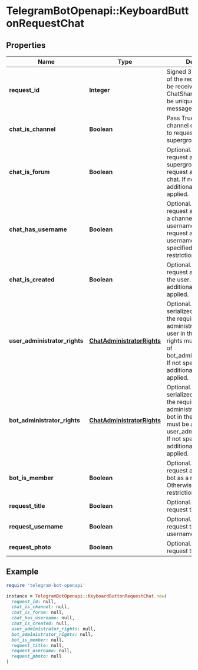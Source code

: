 # TelegramBotOpenapi::KeyboardButtonRequestChat

## Properties

| Name | Type | Description | Notes |
| ---- | ---- | ----------- | ----- |
| **request_id** | **Integer** | Signed 32-bit identifier of the request, which will be received back in the ChatShared object. Must be unique within the message |  |
| **chat_is_channel** | **Boolean** | Pass True to request a channel chat, pass False to request a group or a supergroup chat. |  |
| **chat_is_forum** | **Boolean** | Optional. Pass True to request a forum supergroup, pass False to request a non-forum chat. If not specified, no additional restrictions are applied. | [optional] |
| **chat_has_username** | **Boolean** | Optional. Pass True to request a supergroup or a channel with a username, pass False to request a chat without a username. If not specified, no additional restrictions are applied. | [optional] |
| **chat_is_created** | **Boolean** | Optional. Pass True to request a chat owned by the user. Otherwise, no additional restrictions are applied. | [optional] |
| **user_administrator_rights** | [**ChatAdministratorRights**](ChatAdministratorRights.md) | Optional. A JSON-serialized object listing the required administrator rights of the user in the chat. The rights must be a superset of bot_administrator_rights. If not specified, no additional restrictions are applied. | [optional] |
| **bot_administrator_rights** | [**ChatAdministratorRights**](ChatAdministratorRights.md) | Optional. A JSON-serialized object listing the required administrator rights of the bot in the chat. The rights must be a subset of user_administrator_rights. If not specified, no additional restrictions are applied. | [optional] |
| **bot_is_member** | **Boolean** | Optional. Pass True to request a chat with the bot as a member. Otherwise, no additional restrictions are applied. | [optional] |
| **request_title** | **Boolean** | Optional. Pass True to request the chat&#39;s title | [optional] |
| **request_username** | **Boolean** | Optional. Pass True to request the chat&#39;s username | [optional] |
| **request_photo** | **Boolean** | Optional. Pass True to request the chat&#39;s photo | [optional] |

## Example

```ruby
require 'telegram-bot-openapi'

instance = TelegramBotOpenapi::KeyboardButtonRequestChat.new(
  request_id: null,
  chat_is_channel: null,
  chat_is_forum: null,
  chat_has_username: null,
  chat_is_created: null,
  user_administrator_rights: null,
  bot_administrator_rights: null,
  bot_is_member: null,
  request_title: null,
  request_username: null,
  request_photo: null
)
```

